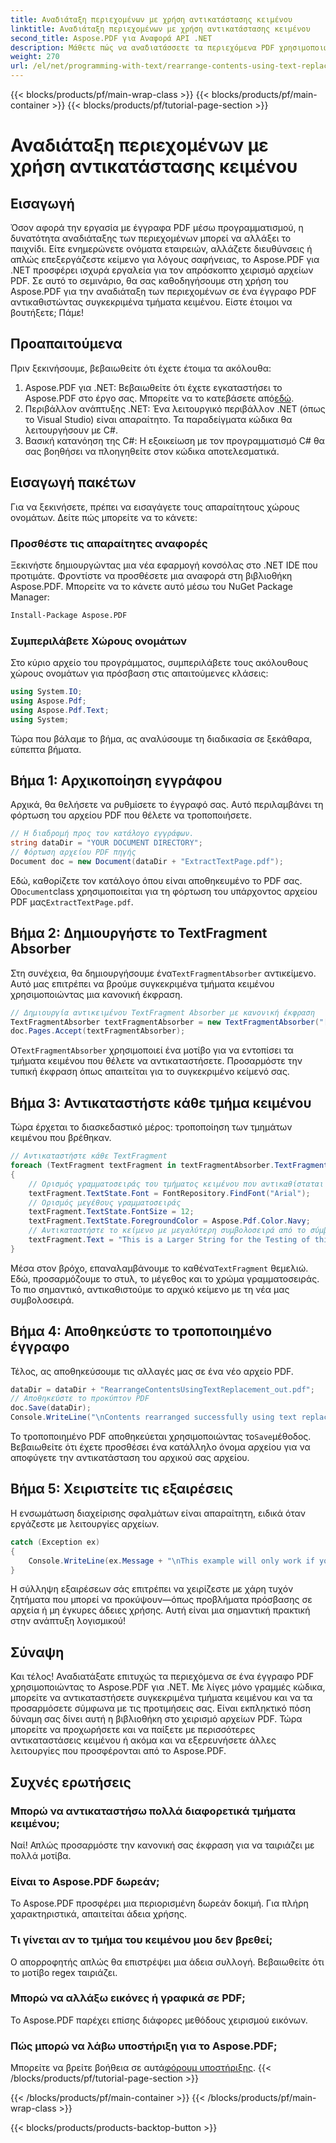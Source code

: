 ```yaml
---
title: Αναδιάταξη περιεχομένων με χρήση αντικατάστασης κειμένου
linktitle: Αναδιάταξη περιεχομένων με χρήση αντικατάστασης κειμένου
second_title: Aspose.PDF για Αναφορά API .NET
description: Μάθετε πώς να αναδιατάσσετε τα περιεχόμενα PDF χρησιμοποιώντας αντικατάσταση κειμένου με το Aspose.PDF για .NET. Οδηγός βήμα προς βήμα για να βελτιώσετε τις δεξιότητές σας στην επεξεργασία εγγράφων.
weight: 270
url: /el/net/programming-with-text/rearrange-contents-using-text-replacement/
---
```


{{< blocks/products/pf/main-wrap-class >}}
{{< blocks/products/pf/main-container >}}
{{< blocks/products/pf/tutorial-page-section >}}

# Αναδιάταξη περιεχομένων με χρήση αντικατάστασης κειμένου

## Εισαγωγή

Όσον αφορά την εργασία με έγγραφα PDF μέσω προγραμματισμού, η δυνατότητα αναδιάταξης των περιεχομένων μπορεί να αλλάξει το παιχνίδι. Είτε ενημερώνετε ονόματα εταιρειών, αλλάζετε διευθύνσεις ή απλώς επεξεργάζεστε κείμενο για λόγους σαφήνειας, το Aspose.PDF για .NET προσφέρει ισχυρά εργαλεία για τον απρόσκοπτο χειρισμό αρχείων PDF. Σε αυτό το σεμινάριο, θα σας καθοδηγήσουμε στη χρήση του Aspose.PDF για την αναδιάταξη των περιεχομένων σε ένα έγγραφο PDF αντικαθιστώντας συγκεκριμένα τμήματα κειμένου. Είστε έτοιμοι να βουτήξετε; Πάμε!

## Προαπαιτούμενα

Πριν ξεκινήσουμε, βεβαιωθείτε ότι έχετε έτοιμα τα ακόλουθα:

1.  Aspose.PDF για .NET: Βεβαιωθείτε ότι έχετε εγκαταστήσει το Aspose.PDF στο έργο σας. Μπορείτε να το κατεβάσετε από[εδώ](https://releases.aspose.com/pdf/net/).
2. Περιβάλλον ανάπτυξης .NET: Ένα λειτουργικό περιβάλλον .NET (όπως το Visual Studio) είναι απαραίτητο. Τα παραδείγματα κώδικα θα λειτουργήσουν με C#.
3. Βασική κατανόηση της C#: Η εξοικείωση με τον προγραμματισμό C# θα σας βοηθήσει να πλοηγηθείτε στον κώδικα αποτελεσματικά.

## Εισαγωγή πακέτων

Για να ξεκινήσετε, πρέπει να εισαγάγετε τους απαραίτητους χώρους ονομάτων. Δείτε πώς μπορείτε να το κάνετε:

### Προσθέστε τις απαραίτητες αναφορές

Ξεκινήστε δημιουργώντας μια νέα εφαρμογή κονσόλας στο .NET IDE που προτιμάτε. Φροντίστε να προσθέσετε μια αναφορά στη βιβλιοθήκη Aspose.PDF. Μπορείτε να το κάνετε αυτό μέσω του NuGet Package Manager:

```sh
Install-Package Aspose.PDF
```

### Συμπεριλάβετε Χώρους ονομάτων

Στο κύριο αρχείο του προγράμματος, συμπεριλάβετε τους ακόλουθους χώρους ονομάτων για πρόσβαση στις απαιτούμενες κλάσεις:

```csharp
using System.IO;
using Aspose.Pdf;
using Aspose.Pdf.Text;
using System;
```

Τώρα που βάλαμε το βήμα, ας αναλύσουμε τη διαδικασία σε ξεκάθαρα, εύπεπτα βήματα.

## Βήμα 1: Αρχικοποίηση εγγράφου

Αρχικά, θα θελήσετε να ρυθμίσετε το έγγραφό σας. Αυτό περιλαμβάνει τη φόρτωση του αρχείου PDF που θέλετε να τροποποιήσετε.

```csharp
// Η διαδρομή προς τον κατάλογο εγγράφων.
string dataDir = "YOUR DOCUMENT DIRECTORY";
// Φόρτωση αρχείου PDF πηγής
Document doc = new Document(dataDir + "ExtractTextPage.pdf");
```
 Εδώ, καθορίζετε τον κατάλογο όπου είναι αποθηκευμένο το PDF σας. Ο`Document`class χρησιμοποιείται για τη φόρτωση του υπάρχοντος αρχείου PDF μας`ExtractTextPage.pdf`.

## Βήμα 2: Δημιουργήστε το TextFragment Absorber

 Στη συνέχεια, θα δημιουργήσουμε ένα`TextFragmentAbsorber` αντικείμενο. Αυτό μας επιτρέπει να βρούμε συγκεκριμένα τμήματα κειμένου χρησιμοποιώντας μια κανονική έκφραση.

```csharp
// Δημιουργία αντικειμένου TextFragment Absorber με κανονική έκφραση
TextFragmentAbsorber textFragmentAbsorber = new TextFragmentAbsorber("[TextFragmentAbsorber,companyname,Textbox,50]");
doc.Pages.Accept(textFragmentAbsorber);
```
 Ο`TextFragmentAbsorber` χρησιμοποιεί ένα μοτίβο για να εντοπίσει τα τμήματα κειμένου που θέλετε να αντικαταστήσετε. Προσαρμόστε την τυπική έκφραση όπως απαιτείται για το συγκεκριμένο κείμενό σας.

## Βήμα 3: Αντικαταστήστε κάθε τμήμα κειμένου

Τώρα έρχεται το διασκεδαστικό μέρος: τροποποίηση των τμημάτων κειμένου που βρέθηκαν.

```csharp
// Αντικαταστήστε κάθε TextFragment
foreach (TextFragment textFragment in textFragmentAbsorber.TextFragments)
{
    // Ορισμός γραμματοσειράς του τμήματος κειμένου που αντικαθίσταται
    textFragment.TextState.Font = FontRepository.FindFont("Arial");
    // Ορισμός μεγέθους γραμματοσειράς
    textFragment.TextState.FontSize = 12;
    textFragment.TextState.ForegroundColor = Aspose.Pdf.Color.Navy;
    // Αντικαταστήστε το κείμενο με μεγαλύτερη συμβολοσειρά από το σύμβολο κράτησης θέσης
    textFragment.Text = "This is a Larger String for the Testing of this issue";
}
```
 Μέσα στον βρόχο, επαναλαμβάνουμε το καθένα`TextFragment` θεμελιώ. Εδώ, προσαρμόζουμε το στυλ, το μέγεθος και το χρώμα γραμματοσειράς. Το πιο σημαντικό, αντικαθιστούμε το αρχικό κείμενο με τη νέα μας συμβολοσειρά.

## Βήμα 4: Αποθηκεύστε το τροποποιημένο έγγραφο

Τέλος, ας αποθηκεύσουμε τις αλλαγές μας σε ένα νέο αρχείο PDF.

```csharp
dataDir = dataDir + "RearrangeContentsUsingTextReplacement_out.pdf";
// Αποθηκεύστε το προκύπτον PDF
doc.Save(dataDir);
Console.WriteLine("\nContents rearranged successfully using text replacement.\nFile saved at " + dataDir);
```
 Το τροποποιημένο PDF αποθηκεύεται χρησιμοποιώντας το`Save`μέθοδος. Βεβαιωθείτε ότι έχετε προσθέσει ένα κατάλληλο όνομα αρχείου για να αποφύγετε την αντικατάσταση του αρχικού σας αρχείου.

## Βήμα 5: Χειριστείτε τις εξαιρέσεις

Η ενσωμάτωση διαχείρισης σφαλμάτων είναι απαραίτητη, ειδικά όταν εργάζεστε με λειτουργίες αρχείων.

```csharp
catch (Exception ex)
{
    Console.WriteLine(ex.Message + "\nThis example will only work if you apply a valid Aspose License. You can purchase a full license or get a 30-day temporary license from http://www.aspose.com/purchase/default.aspx.");
}
```
Η σύλληψη εξαιρέσεων σάς επιτρέπει να χειρίζεστε με χάρη τυχόν ζητήματα που μπορεί να προκύψουν—όπως προβλήματα πρόσβασης σε αρχεία ή μη έγκυρες άδειες χρήσης. Αυτή είναι μια σημαντική πρακτική στην ανάπτυξη λογισμικού!

## Σύναψη

Και τέλος! Αναδιατάξατε επιτυχώς τα περιεχόμενα σε ένα έγγραφο PDF χρησιμοποιώντας το Aspose.PDF για .NET. Με λίγες μόνο γραμμές κώδικα, μπορείτε να αντικαταστήσετε συγκεκριμένα τμήματα κειμένου και να τα προσαρμόσετε σύμφωνα με τις προτιμήσεις σας. Είναι εκπληκτικό πόση δύναμη σας δίνει αυτή η βιβλιοθήκη στο χειρισμό αρχείων PDF. Τώρα μπορείτε να προχωρήσετε και να παίξετε με περισσότερες αντικαταστάσεις κειμένου ή ακόμα και να εξερευνήσετε άλλες λειτουργίες που προσφέρονται από το Aspose.PDF.

## Συχνές ερωτήσεις

### Μπορώ να αντικαταστήσω πολλά διαφορετικά τμήματα κειμένου;
Ναί! Απλώς προσαρμόστε την κανονική σας έκφραση για να ταιριάζει με πολλά μοτίβα.

### Είναι το Aspose.PDF δωρεάν;
Το Aspose.PDF προσφέρει μια περιορισμένη δωρεάν δοκιμή. Για πλήρη χαρακτηριστικά, απαιτείται άδεια χρήσης.

### Τι γίνεται αν το τμήμα του κειμένου μου δεν βρεθεί;
Ο απορροφητής απλώς θα επιστρέψει μια άδεια συλλογή. Βεβαιωθείτε ότι το μοτίβο regex ταιριάζει.

### Μπορώ να αλλάξω εικόνες ή γραφικά σε PDF;
Το Aspose.PDF παρέχει επίσης διάφορες μεθόδους χειρισμού εικόνων.

### Πώς μπορώ να λάβω υποστήριξη για το Aspose.PDF;
 Μπορείτε να βρείτε βοήθεια σε αυτά[φόρουμ υποστήριξης](https://forum.aspose.com/c/pdf/10).
{{< /blocks/products/pf/tutorial-page-section >}}

{{< /blocks/products/pf/main-container >}}
{{< /blocks/products/pf/main-wrap-class >}}

{{< blocks/products/products-backtop-button >}}
